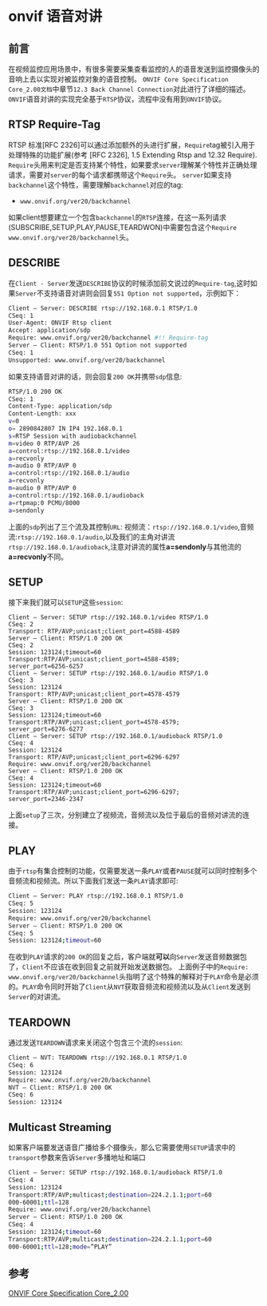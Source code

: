 # onvif 语音对讲

## 前言

在视频监控应用场景中，有很多需要采集查看监控的人的语音发送到监控摄像头的音响上去以实现对被监控对象的语音控制。
`ONVIF Core Specification Core_2.00文档`中章节`12.3 Back Channel Connection`对此进行了详细的描述。
`ONVIF`语音对讲的实现完全基于`RTSP`协议，流程中没有用到`ONVIF`协议。

## RTSP Require-Tag

RTSP 标准[RFC 2326]可以通过添加额外的头进行扩展，`Require`tag被引入用于处理特殊的功能扩展(参考 [RFC
2326], 1.5 Extending Rtsp and 12.32 Require).
`Require`头用来判定是否支持某个特性，如果要求`server`理解某个特性并正确处理请求，需要对`server`的每个请求都携带这个`Require`头。
`server`如果支持`backchannel`这个特性，需要理解`backchannel`对应的tag:

- `www.onvif.org/ver20/backchannel`

如果client想要建立一个包含`backchannel`的`RTSP`连接，在这一系列请求(SUBSCRIBE,SETUP,PLAY,PAUSE,TEARDWON)中需要包含这个`Require www.onvif.org/ver20/backchannel`头。

## DESCRIBE

在`Client - Server`发送`DESCRIBE`协议的时候添加前文说过的`Require-tag`,这时如果`Server`不支持语音对讲则会回复`551 Option not supported`，示例如下：

```bash
Client – Server: DESCRIBE rtsp://192.168.0.1 RTSP/1.0
CSeq: 1
User-Agent: ONVIF Rtsp client
Accept: application/sdp
Require: www.onvif.org/ver20/backchannel #!! Require-tag
Server – Client: RTSP/1.0 551 Option not supported
CSeq: 1
Unsupported: www.onvif.org/ver20/backchannel
```

如果支持语音对讲的话，则会回复`200 OK`并携带`sdp`信息:

```bash
RTSP/1.0 200 OK
CSeq: 1
Content-Type: application/sdp
Content-Length: xxx
v=0
o= 2890842807 IN IP4 192.168.0.1
s=RTSP Session with audiobackchannel
m=video 0 RTP/AVP 26
a=control:rtsp://192.168.0.1/video
a=recvonly
m=audio 0 RTP/AVP 0
a=control:rtsp://192.168.0.1/audio
a=recvonly
m=audio 0 RTP/AVP 0
a=control:rtsp://192.168.0.1/audioback
a=rtpmap:0 PCMU/8000
a=sendonly
```

上面的`sdp`列出了三个流及其控制`URL`: 视频流：`rtsp://192.168.0.1/video`,音频流:`rtsp://192.168.0.1/audio`,以及我们的主角对讲流`rtsp://192.168.0.1/audioback`,注意对讲流的属性**a=sendonly**与其他流的**a=recvonly**不同。

## SETUP

接下来我们就可以`SETUP`这些`session`:

```rtsp
Client – Server: SETUP rtsp://192.168.0.1/video RTSP/1.0
CSeq: 2
Transport: RTP/AVP;unicast;client_port=4588-4589
Server – Client: RTSP/1.0 200 OK
CSeq: 2
Session: 123124;timeout=60
Transport:RTP/AVP;unicast;client_port=4588-4589;
server_port=6256-6257
Client – Server: SETUP rtsp://192.168.0.1/audio RTSP/1.0
CSeq: 3
Session: 123124
Transport: RTP/AVP;unicast;client_port=4578-4579
Server – Client: RTSP/1.0 200 OK
CSeq: 3
Session: 123124;timeout=60
Transport:RTP/AVP;unicast;client_port=4578-4579;
server_port=6276-6277
Client – Server: SETUP rtsp://192.168.0.1/audioback RTSP/1.0
CSeq: 4
Session: 123124
Transport: RTP/AVP;unicast;client_port=6296-6297
Require: www.onvif.org/ver20/backchannel
Server – Client: RTSP/1.0 200 OK
CSeq: 4
Session: 123124;timeout=60
Transport:RTP/AVP;unicast;client_port=6296-6297;
server_port=2346-2347
```

上面`setup`了三次，分别建立了视频流，音频流以及位于最后的音频对讲流的连接。

## PLAY

由于`rtsp`有集合控制的功能，仅需要发送一条`PLAY`或者`PAUSE`就可以同时控制多个音频流和视频流。所以下面我们发送一条`PLAY`请求即可:

```bash
Client – Server: PLAY rtsp://192.168.0.1 RTSP/1.0
CSeq: 5
Session: 123124
Require: www.onvif.org/ver20/backchannel
Server – Client: RTSP/1.0 200 OK
CSeq: 5
Session: 123124;timeout=60
```

在收到`PLAY`请求的`200 OK`的回复之后，客户端就**可以**向`Server`发送音频数据包了，`Client`不应该在收到回复之前就开始发送数据包。
上面例子中的`Require: www.onvif.org/ver20/backchannel`头指明了这个特殊的解释对于`PLAY`命令是必须的。`PLAY`命令同时开始了`Client`从`NVT`获取音频流和视频流以及从`Client`发送到`Server`的对讲流。

## TEARDOWN

通过发送`TEARDOWN`请求来关闭这个包含三个流的`session`:

```bash
Client – NVT: TEARDOWN rtsp://192.168.0.1 RTSP/1.0
CSeq: 6
Session: 123124
Require: www.onvif.org/ver20/backchannel
NVT – Client: RTSP/1.0 200 OK
CSeq: 6
Session: 123124
```

## Multicast Streaming

如果客户端要发送语音广播给多个摄像头，那么它需要使用`SETUP`请求中的`transport`参数来告诉`Server`多播地址和端口

```bash
Client – Server: SETUP rtsp://192.168.0.1/audioback RTSP/1.0
CSeq: 4
Session: 123124
Transport:RTP/AVP;multicast;destination=224.2.1.1;port=60
000-60001;ttl=128
Require: www.onvif.org/ver20/backchannel
Server – Client: RTSP/1.0 200 OK
CSeq: 4
Session: 123124;timeout=60
Transport:RTP/AVP;multicast;destination=224.2.1.1;port=60
000-60001;ttl=128;mode=”PLAY”
```

## 参考

[ONVIF Core Specification Core_2.00](http://developer.onvif.org/pub/core/Core_2.00.pdf)